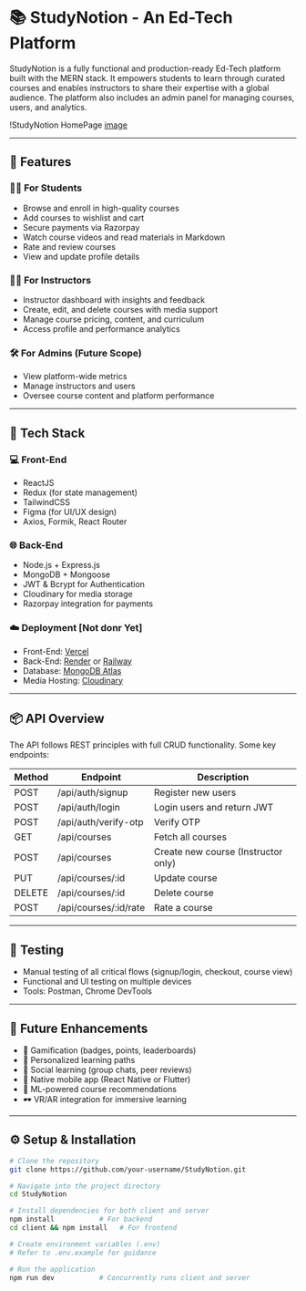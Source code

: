 # 📚 StudyNotion - An Ed-Tech Platform

StudyNotion is a fully functional and production-ready Ed-Tech platform built with the MERN stack. It empowers students to learn through curated courses and enables instructors to share their expertise with a global audience. The platform also includes an admin panel for managing courses, users, and analytics.

!StudyNotion HomePage [image](https://github.com/user-attachments/assets/d59d53ad-aa0b-4ed9-994b-0892978201e3)


---

## 🚀 Features

### 👨‍🎓 For Students
- Browse and enroll in high-quality courses
- Add courses to wishlist and cart
- Secure payments via Razorpay
- Watch course videos and read materials in Markdown
- Rate and review courses
- View and update profile details

### 🧑‍🏫 For Instructors
- Instructor dashboard with insights and feedback
- Create, edit, and delete courses with media support
- Manage course pricing, content, and curriculum
- Access profile and performance analytics

### 🛠️ For Admins (Future Scope)
- View platform-wide metrics
- Manage instructors and users
- Oversee course content and platform performance

---

## 🧱 Tech Stack

### 💻 Front-End
- ReactJS
- Redux (for state management)
- TailwindCSS
- Figma (for UI/UX design)
- Axios, Formik, React Router

### 🌐 Back-End
- Node.js + Express.js
- MongoDB + Mongoose
- JWT & Bcrypt for Authentication
- Cloudinary for media storage
- Razorpay integration for payments

### ☁️ Deployment [Not donr Yet]
- Front-End: [Vercel](https://vercel.com/)
- Back-End: [Render](https://render.com/) or [Railway](https://railway.app/)
- Database: [MongoDB Atlas](https://www.mongodb.com/atlas)
- Media Hosting: [Cloudinary](https://cloudinary.com/)

---

## 📦 API Overview

The API follows REST principles with full CRUD functionality. Some key endpoints:

| Method | Endpoint | Description |
|--------|----------|-------------|
| POST   | /api/auth/signup | Register new users |
| POST   | /api/auth/login | Login users and return JWT |
| POST   | /api/auth/verify-otp | Verify OTP |
| GET    | /api/courses | Fetch all courses |
| POST   | /api/courses | Create new course (Instructor only) |
| PUT    | /api/courses/:id | Update course |
| DELETE | /api/courses/:id | Delete course |
| POST   | /api/courses/:id/rate | Rate a course |

---

## 🧪 Testing

- Manual testing of all critical flows (signup/login, checkout, course view)
- Functional and UI testing on multiple devices
- Tools: Postman, Chrome DevTools

---

## 🔮 Future Enhancements

- 🔔 Gamification (badges, points, leaderboards)
- 🎯 Personalized learning paths
- 🤝 Social learning (group chats, peer reviews)
- 📱 Native mobile app (React Native or Flutter)
- 🤖 ML-powered course recommendations
- 🕶️ VR/AR integration for immersive learning

---

## ⚙️ Setup & Installation

```bash
# Clone the repository
git clone https://github.com/your-username/StudyNotion.git

# Navigate into the project directory
cd StudyNotion

# Install dependencies for both client and server
npm install           # For backend
cd client && npm install   # For frontend

# Create environment variables (.env)
# Refer to .env.example for guidance

# Run the application
npm run dev           # Concurrently runs client and server
